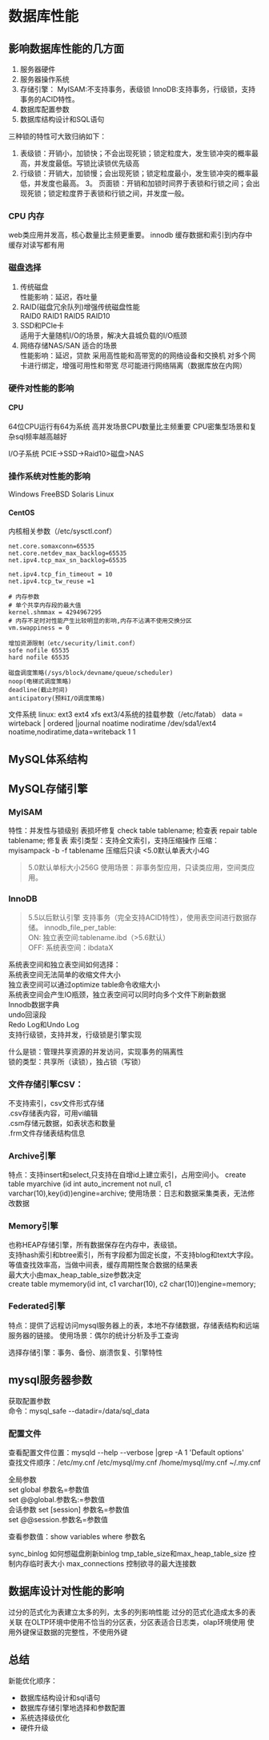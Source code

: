 # 数据库性能

## 影响数据库性能的几方面
1. 服务器硬件  
2. 服务器操作系统  
3. 存储引擎：
    MyISAM:不支持事务，表级锁
    InnoDB:支持事务，行级锁，支持事务的ACID特性。
4. 数据库配置参数
5. 数据库结构设计和SQL语句

三种锁的特性可大致归纳如下：  
1. 表级锁：开销小，加锁快；不会出现死锁；锁定粒度大，发生锁冲突的概率最高，并发度最低。写锁比读锁优先级高
2. 行级锁：开销大，加锁慢；会出现死锁；锁定粒度最小，发生锁冲突的概率最低，并发度也最高。
3。 页面锁：开销和加锁时间界于表锁和行锁之间；会出现死锁；锁定粒度界于表锁和行锁之间，并发度一般。



### CPU 内存
web类应用并发高，核心数量比主频更重要。 
innodb 缓存数据和索引到内存中
缓存对读写都有用

### 磁盘选择
1. 传统磁盘  
性能影响：延迟，吞吐量
2. RAID(磁盘冗余队列)增强传统磁盘性能   
    RAID0 RAID1 RAID5 RAID10   
3. SSD和PCIe卡   
适用于大量随机I/O的场景，解决大县城负载的I/O瓶颈
4. 网络存储NAS/SAN
适合的场景  
性能影响：延迟，贷款
采用高性能和高带宽的的网络设备和交换机
对多个网卡进行绑定，增强可用性和带宽
尽可能进行网络隔离（数据库放在内网）

### 硬件对性能的影响
#### CPU  
64位CPU运行有64为系统
高并发场景CPU数量比主频重要
CPU密集型场景和复杂sql频率越高越好

I/O子系统
PCIE->SSD->Raid10>磁盘>NAS

### 操作系统对性能的影响
Windows FreeBSD Solaris Linux 
#### CentOS
内核相关参数（/etc/sysctl.conf）
```
net.core.somaxconn=65535
net.core.netdev_max_backlog=65535
net.ipv4.tcp_max_sn_backlog=65535

net.ipv4.tcp_fin_timeout = 10
net.ipv4.tcp_tw_reuse =1

# 内存参数 
# 单个共享内存段的最大值 
kernel.shmmax = 4294967295
# 内存不足时对性能产生比较明显的影响,内存不沾满不使用交换分区
vm.swappiness = 0

增加资源限制（etc/security/limit.conf）
sofe nofile 65535
hard nofile 65535

磁盘调度策略(/sys/block/devname/queue/scheduler)
noop(电梯式调度策略)
deadline(截止时间)
anticipatory(预料I/O调度策略)
```
文件系统
linux: ext3 ext4 xfs
ext3/4系统的挂载参数（/etc/fatab）
data = wirteback | ordered |journal
noatime nodiratime
/dev/sda1/ext4 noatime,nodiratime,data=writeback 1 1
## MySQL体系结构


## MySQL存储引擎
### MyISAM
特性：并发性与锁级别 表损坏修复
check table tablename; 检查表
repair table tablename; 修复表
索引类型：支持全文索引，支持压缩操作
压缩：myisampack -b -f tablename 压缩后只读
<5.0默认单表大小4G
>5.0默认单标大小256G
使用场景：非事务型应用，只读类应用，空间类应用。

### InnoDB
>5.5以后默认引擎
支持事务（完全支持ACID特性），使用表空间进行数据存储。
innodb_file_per_table:  
ON: 独立表空间:tablename.ibd（>5.6默认）  
OFF: 系统表空间：ibdataX  

系统表空间和独立表空间如何选择：  
系统表空间无法简单的收缩文件大小  
独立表空间可以通过optimize table命令收缩大小  
系统表空间会产生IO瓶颈，独立表空间可以同时向多个文件下刷新数据  
Innodb数据字典  
undo回滚段  
Redo Log和Undo Log  
支持行级锁，支持并发，行级锁是引擎实现  

什么是锁：管理共享资源的并发访问，实现事务的隔离性  
锁的类型：共享所（读锁），独占锁（写锁）

### 文件存储引擎CSV：
不支持索引，csv文件形式存储  
.csv存储表内容，可用vi编辑  
.csm存储元数据，如表状态和数量  
.frm文件存储表结构信息  

### Archive引擎
特点：支持insert和select,只支持在自增id上建立索引，占用空间小。
create table myarchive (id int auto_increment not null, c1 varchar(10),key(id))engine=archive;
使用场景：日志和数据采集类表，无法修改数据

### Memory引擎
也称HEAP存储引擎，所有数据保存在内存中，表级锁。  
支持hash索引和btree索引，所有字段都为固定长度，不支持blog和text大字段。等值查找效率高，当做中间表，缓存周期性聚合数据的结果表   
最大大小由max_heap_table_size参数决定   
create table mymemory(id int, c1 varchar(10), c2 char(10))engine=memory;

### Federated引擎
特点：提供了远程访问mysql服务器上的表，本地不存储数据，存储表结构和远端服务器的链接。
使用场景：偶尔的统计分析及手工查询

选择存储引擎：事务、备份、崩溃恢复、引擎特性

## mysql服务器参数
获取配置参数  
命令：mysql_safe --datadir=/data/sql_data  

### 配置文件  
查看配置文件位置：mysqld --help --verbose |grep -A 1 'Default options'  
查找文件顺序：/etc/my.cnf /etc/mysql/my.cnf /home/mysql/my.cnf ~/.my.cnf

全局参数  
set global 参数名=参数值  
set @@global.参数名:=参数值  
会话参数
set [session] 参数名=参数值   
set @@session.参数名=参数值   

查看参数值：show variables where 参数名

sync_binlog 如何想磁盘刷新binlog
tmp_table_size和max_heap_table_size 控制内存临时表大小
max_connections 控制欲寻的最大连接数

## 数据库设计对性能的影响
过分的范式化为表建立太多的列，太多的列影响性能
过分的范式化造成太多的表关联
在OLTP环境中使用不恰当的分区表，分区表适合日志类，olap环境使用
使用外键保证数据的完整性，不使用外键



## 总结
新能优化顺序：  
- 数据库结构设计和sql语句
- 数据库存储引擎地选择和参数配置
- 系统选择级优化
- 硬件升级




